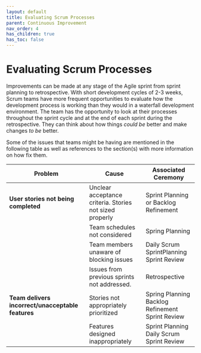 ```yaml
---
layout: default
title: Evaluating Scrum Processes
parent: Continuous Improvement
nav_order: 4
has_children: true
has_toc: false
---
```


# Evaluating Scrum Processes

Improvements can be made at any stage of the Agile sprint from sprint planning to retrospective. With short development cycles of 2-3 weeks, 
Scrum teams have more frequent opportunities to evaluate how the development process is working than they would in a waterfall development 
environment. The team has the opportunity to look at their processes throughout the sprint cycle and at the end of each sprint during the retrospective. 
They can think about how things _could be_ better and make changes _to be_ better. 

Some of the issues that teams might be having are mentioned in the following table as well as references to the section(s) with more information 
on how fix them.

| Problem                                       | Cause                                                   | Associated Ceremony                               |
|-----------------------------------------------|---------------------------------------------------------|---------------------------------------------------|
| **User stories not being completed**              | Unclear acceptance criteria. Stories not sized properly | Sprint Planning  or Backlog Refinement            |
|                                               | Team schedules not considered                           | Spring Planning                                   |
|                                               | Team members unaware of blocking issues                 | Daily Scrum <br/>SprintPlanning<br/>  Sprint Review         |
|                                               | Issues from previous sprints not addressed.             | Retrospective                                     |
| **Team delivers incorrect/unacceptable features** | Stories not appropriately prioritized                   | Spring Planning<br/>  Backlog Refinement<br/> Sprint Review |
|                                               | Features designed inappropriately                       | Sprint Planning<br/> Daily Scrum<br/> Sprint Review         |
